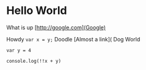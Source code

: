# Hello World

What is up [http://google.com](Google)

Howdy `var x = y;` Doodle [Almost a link]( Dog World

```var x = y;
var y = 4

console.log(!!x + y)
```
